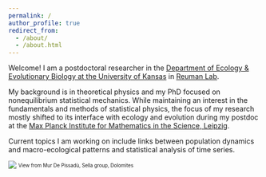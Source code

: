 ```yaml
---
permalink: /
author_profile: true
redirect_from: 
  - /about/
  - /about.html
---
```


Welcome! I am a postdoctoral researcher in the [Department of Ecology & Evolutionary Biology at the University of Kansas](https://eeb.ku.edu/)
in [Reuman Lab](https://reumanlab.ku.edu/).

My background is in theoretical physics and my PhD focused on nonequilibrium statistical mechanics.
While maintaining an interest in the fundamentals and methods of statistical physics, 
the focus of my research mostly shifted to its interface with ecology and evolution during my postdoc
at the [Max Planck Institute for Mathematics in the Science, Leipzig](https://www.mis.mpg.de/).

Current topics I am working on include links between population dynamics
and macro-ecological patterns and statistical analysis of time series.

![](/images/MurDePissadùTop-cut.jpg)
<sup><sub>View from Mur De Pissadù, Sella group, Dolomites</sub></sup>
